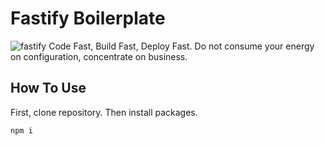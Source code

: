 # Fastify Boilerplate

![fastify](https://www.fastify.io/images/fastify-logo-menu.d13f8da7a965c800.png)
Code Fast, Build Fast, Deploy Fast.
Do not consume your energy on configuration, concentrate on business.

## How To Use

First, clone repository.
Then install packages.

```shell
npm i
```
